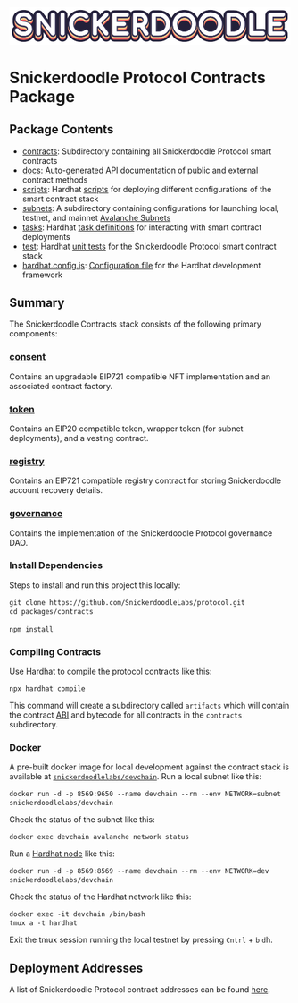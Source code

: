 ![Contracts](https://github.com/SnickerdoodleLabs/Snickerdoodle-Theme-Light/blob/main/snickerdoodle_horizontal_notab.png?raw=true)

# Snickerdoodle Protocol Contracts Package

## Package Contents

- [contracts](/packages/contracts/contracts/): Subdirectory containing all Snickerdoodle Protocol smart contracts
- [docs](/packages/contracts/docs/): Auto-generated API documentation of public and external contract methods
- [scripts](/packages/contracts/scripts/): Hardhat [scripts](https://hardhat.org/guides/scripts.html) for deploying different configurations of the smart contract stack
- [subnets](/packages/contracts/subnets/): A subdirectory containing configurations for launching local, testnet, and mainnet [Avalanche Subnets](https://docs.avax.network/subnets)
- [tasks](/packages/contracts/tasks/): Hardhat [task definitions](https://hardhat.org/guides/create-task.html) for interacting with smart contract deployments
- [test](/packages/contracts/test/): Hardhat [unit tests](https://hardhat.org/guides/waffle-testing.html) for the Snickerdoodle Protocol smart contract stack
- [hardhat.config.js](/packages/contracts/hardhat.config.js): [Configuration file](https://hardhat.org/config/) for the Hardhat development framework

## Summary

The Snickerdoodle Contracts stack consists of the following primary components:

### [consent](/packages/contracts/contracts/consent/README.md)

Contains an upgradable EIP721 compatible NFT implementation and an associated contract factory.

### [token](/packages/contracts/contracts/token/README.md)

Contains an EIP20 compatible token, wrapper token (for subnet deployments), and a vesting contract.

### [registry](/packages/contracts/contracts/registry/README.md)

Contains an EIP721 compatible registry contract for storing Snickerdoodle account recovery details. 

### [governance](/packages/contracts/contracts/governance/README.md)

Contains the implementation of the Snickerdoodle Protocol governance DAO. 

### Install Dependencies

Steps to install and run this project this locally:

```shell
git clone https://github.com/SnickerdoodleLabs/protocol.git
cd packages/contracts

npm install
```

### Compiling Contracts 

Use Hardhat to compile the protocol contracts like this:

```shell
npx hardhat compile
```

This command will create a subdirectory called `artifacts` which will contain the contract [ABI](https://docs.soliditylang.org/en/v0.8.13/abi-spec.html) and bytecode for all contracts in the `contracts` subdirectory. 

### Docker

A pre-built docker image for local development against the contract stack is available at
[`snickerdoodlelabs/devchain`](https://hub.docker.com/repository/docker/snickerdoodlelabs/devchain).
Run a local subnet like this:

```shell
docker run -d -p 8569:9650 --name devchain --rm --env NETWORK=subnet snickerdoodlelabs/devchain
```

Check the status of the subnet like this:

```shell
docker exec devchain avalanche network status
```

Run a [Hardhat node](https://hardhat.org/hardhat-network/docs/overview) like this:

```shell
docker run -d -p 8569:8569 --name devchain --rm --env NETWORK=dev snickerdoodlelabs/devchain
```

Check the status of the Hardhat network like this:

```shell
docker exec -it devchain /bin/bash
tmux a -t hardhat
```

Exit the tmux session running the local testnet by pressing `Cntrl` + `b` `d`h.

## Deployment Addresses

A list of Snickerdoodle Protocol contract addresses can be found [here](/packages/contracts/DEPLOYMENTS.md). 